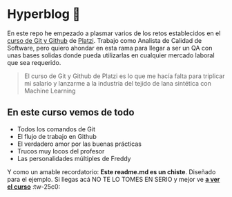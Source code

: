 # Hyperblog 💚

En este repo he empezado a plasmar varios de los retos establecidos en el[ curso de Git y Github](https://platzi.com/cursos/git-github/ " curso de Git y Github") de [Platzi](https://platzi.com/ "Platzi"). Trabajo como Analista de Calidad de Software, pero quiero ahondar en esta rama para llegar a ser un QA con unas bases solidas donde pueda utilizarlas en cualquier mercado laboral que sea requerido.

> El curso de Git y Github de Platzi es lo que me hacía falta para triplicar mi salario y lanzarme a la industria del tejido de lana sintética con Machine Learning

## En este curso vemos de todo
* Todos los comandos de Git
* El flujo de trabajo en Github
* El verdadero amor por las buenas prácticas
* Trucos muy locos del profesor
* Las personalidades múltiples de Freddy

Y como un amable recordatorio: **Este readme.md es un chiste**.  Diseñado para el ejemplo. Si llegas acá NO TE LO TOMES EN SERIO y mejor ve [**a ver el curso**](https://platzi.com/cursos/git-github/ "a ver el curso") :tw-25c0:
